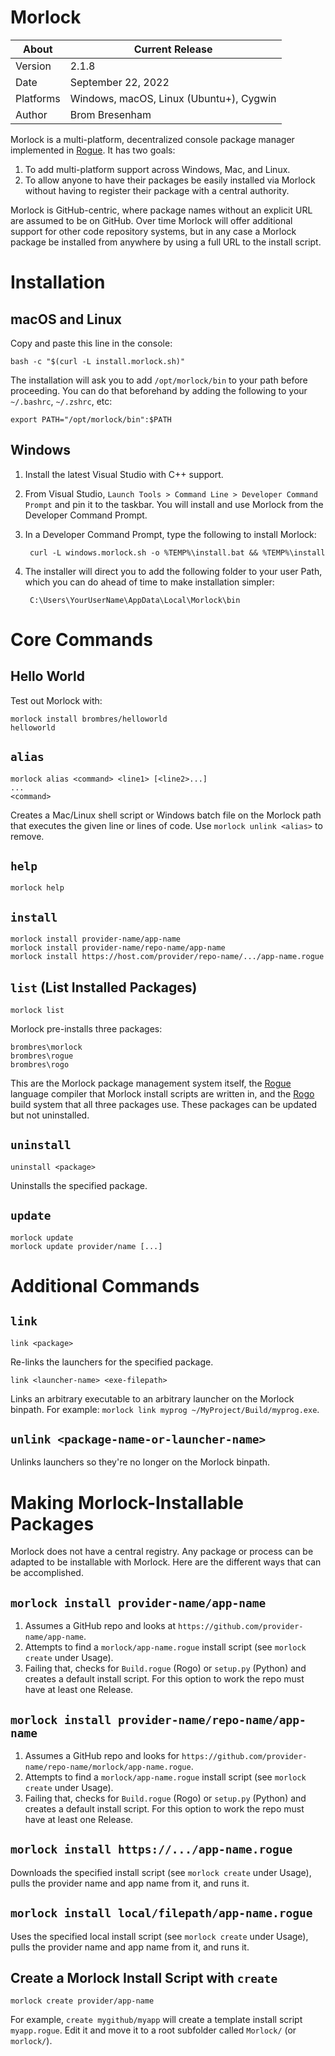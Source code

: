 # Morlock

About     | Current Release
----------|-----------------------
Version   | 2.1.8
Date      | September 22, 2022
Platforms | Windows, macOS, Linux (Ubuntu+), Cygwin
Author    | Brom Bresenham

Morlock is a multi-platform, decentralized console package manager implemented in [Rogue](https://github.com/brombres/Rogue). It has two goals:

1. To add multi-platform support across Windows, Mac, and Linux.
2. To allow anyone to have their packages be easily installed via Morlock without having to register their package with a central authority.

Morlock is GitHub-centric, where package names without an explicit URL are assumed to be on GitHub. Over time Morlock will offer additional support for other code repository systems, but in any case a Morlock package be installed from anywhere by using a full URL to the install script.

# Installation

## macOS and Linux

Copy and paste this line in the console:

    bash -c "$(curl -L install.morlock.sh)"

The installation will ask you to add `/opt/morlock/bin` to your path before proceeding. You can do that beforehand by adding the following to your `~/.bashrc`, `~/.zshrc`, etc:

    export PATH="/opt/morlock/bin":$PATH

## Windows

1. Install the latest Visual Studio with C++ support.
2. From Visual Studio, `Launch Tools > Command Line > Developer Command Prompt` and pin it to the taskbar. You will install and use Morlock from the Developer Command Prompt.
3. In a Developer Command Prompt, type the following to install Morlock:

        curl -L windows.morlock.sh -o %TEMP%\install.bat && %TEMP%\install

4. The installer will direct you to add the following folder to your user Path, which you can do ahead of time to make installation simpler:

        C:\Users\YourUserName\AppData\Local\Morlock\bin

# Core Commands

## Hello World
Test out Morlock with:

    morlock install brombres/helloworld
    helloworld

## `alias`

    morlock alias <command> <line1> [<line2>...]
    ...
    <command>

Creates a Mac/Linux shell script or Windows batch file on the Morlock path
that executes the given line or lines of code. Use `morlock unlink <alias>`
to remove.

## `help`

    morlock help

## `install`

    morlock install provider-name/app-name
    morlock install provider-name/repo-name/app-name
    morlock install https://host.com/provider/repo-name/.../app-name.rogue

## `list` (List Installed Packages)

    morlock list

Morlock pre-installs three packages:

    brombres\morlock
    brombres\rogue
    brombres\rogo

This are the Morlock package management system itself, the [Rogue](https://github.com/brombres/Rogue) language compiler that Morlock install scripts are written in, and the [Rogo](https://github.com/brombres/Rogo) build system that all three packages use. These packages can be updated but not uninstalled.

## `uninstall`

    uninstall <package>

Uninstalls the specified package.

## `update`

    morlock update
    morlock update provider/name [...]

# Additional Commands

## `link`

    link <package>

Re-links the launchers for the specified package.

    link <launcher-name> <exe-filepath>

Links an arbitrary executable to an arbitrary launcher on the Morlock binpath.
For example: `morlock link myprog ~/MyProject/Build/myprog.exe`.

## `unlink <package-name-or-launcher-name>`
Unlinks launchers so they're no longer on the Morlock binpath.

# Making Morlock-Installable Packages
Morlock does not have a central registry. Any package or process can be adapted to be installable with Morlock. Here are the different ways that can be accomplished.

## `morlock install provider-name/app-name`
1. Assumes a GitHub repo and looks at `https://github.com/provider-name/app-name`.
2. Attempts to find a `morlock/app-name.rogue` install script (see `morlock create` under Usage).
3. Failing that, checks for `Build.rogue` (Rogo) or `setup.py` (Python) and creates a default install script. For this option to work the repo must have at least one Release.

## `morlock install provider-name/repo-name/app-name`
1. Assumes a GitHub repo and looks for `https://github.com/provider-name/repo-name/morlock/app-name.rogue`.
2. Attempts to find a `morlock/app-name.rogue` install script (see `morlock create` under Usage).
3. Failing that, checks for `Build.rogue` (Rogo) or `setup.py` (Python) and creates a default install script. For this option to work the repo must have at least one Release.

## `morlock install https://.../app-name.rogue`
Downloads the specified install script (see `morlock create` under Usage), pulls the provider name and app name from it, and runs it.

## `morlock install local/filepath/app-name.rogue`
Uses the specified local install script (see `morlock create` under Usage), pulls the provider name and app name from it, and runs it.

## Create a Morlock Install Script with `create`

    morlock create provider/app-name

For example, `create mygithub/myapp` will create a template install script
`myapp.rogue`. Edit it and move it to a root subfolder called `Morlock/`
(or `morlock/`).
